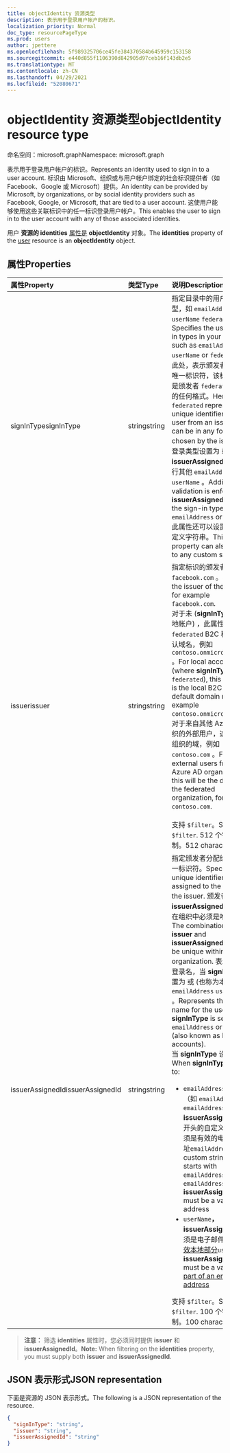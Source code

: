 ```yaml
---
title: objectIdentity 资源类型
description: 表示用于登录用户帐户的标识。
localization_priority: Normal
doc_type: resourcePageType
ms.prod: users
author: jpettere
ms.openlocfilehash: 5f989325706ce45fe384370584b645959c153158
ms.sourcegitcommit: e440d855f1106390d842905d97ceb16f143db2e5
ms.translationtype: MT
ms.contentlocale: zh-CN
ms.lasthandoff: 04/29/2021
ms.locfileid: "52080671"
---
```

# <a name="objectidentity-resource-type"></a><span data-ttu-id="b467d-103">objectIdentity 资源类型</span><span class="sxs-lookup"><span data-stu-id="b467d-103">objectIdentity resource type</span></span>

<span data-ttu-id="b467d-104">命名空间：microsoft.graph</span><span class="sxs-lookup"><span data-stu-id="b467d-104">Namespace: microsoft.graph</span></span>

<span data-ttu-id="b467d-105">表示用于登录用户帐户的标识。</span><span class="sxs-lookup"><span data-stu-id="b467d-105">Represents an identity used to sign in to a user account.</span></span> <span data-ttu-id="b467d-106">标识由 Microsoft、组织或与用户帐户绑定的社会标识提供者（如 Facebook、Google 或 Microsoft）提供。</span><span class="sxs-lookup"><span data-stu-id="b467d-106">An identity can be provided by Microsoft, by organizations, or by social identity providers such as Facebook, Google, or Microsoft, that are tied to a user account.</span></span> <span data-ttu-id="b467d-107">这使用户能够使用这些关联标识中的任一标识登录用户帐户。</span><span class="sxs-lookup"><span data-stu-id="b467d-107">This enables the user to sign in to the user account with any of those associated identities.</span></span>

<span data-ttu-id="b467d-108">用户 **资源的 identities** [属性是](user.md) **objectIdentity** 对象。</span><span class="sxs-lookup"><span data-stu-id="b467d-108">The **identities** property of the [user](user.md) resource is an **objectIdentity** object.</span></span>

## <a name="properties"></a><span data-ttu-id="b467d-109">属性</span><span class="sxs-lookup"><span data-stu-id="b467d-109">Properties</span></span>

| <span data-ttu-id="b467d-110">属性</span><span class="sxs-lookup"><span data-stu-id="b467d-110">Property</span></span>   | <span data-ttu-id="b467d-111">类型</span><span class="sxs-lookup"><span data-stu-id="b467d-111">Type</span></span> |<span data-ttu-id="b467d-112">说明</span><span class="sxs-lookup"><span data-stu-id="b467d-112">Description</span></span>|
|:---------------|:--------|:----------|
|<span data-ttu-id="b467d-113">signInType</span><span class="sxs-lookup"><span data-stu-id="b467d-113">signInType</span></span>|<span data-ttu-id="b467d-114">string</span><span class="sxs-lookup"><span data-stu-id="b467d-114">string</span></span>| <span data-ttu-id="b467d-115">指定目录中的用户登录类型，如 `emailAddress` 或 `userName` `federated` 。</span><span class="sxs-lookup"><span data-stu-id="b467d-115">Specifies the user sign-in types in your directory, such as `emailAddress`, `userName` or `federated`.</span></span> <span data-ttu-id="b467d-116">在此处，表示颁发者中用户的唯一标识符，该标识符可以是颁发者 `federated` 选择的任何格式。</span><span class="sxs-lookup"><span data-stu-id="b467d-116">Here, `federated` represents a unique identifier for a user from an issuer, that can be in any format chosen by the issuer.</span></span> <span data-ttu-id="b467d-117">当登录类型设置为 或 时， **对 issuerAssignedId** 强制执行其他 `emailAddress` 验证 `userName` 。</span><span class="sxs-lookup"><span data-stu-id="b467d-117">Additional validation is enforced on **issuerAssignedId** when the sign-in type is set to `emailAddress` or `userName`.</span></span> <span data-ttu-id="b467d-118">此属性还可以设置为任何自定义字符串。</span><span class="sxs-lookup"><span data-stu-id="b467d-118">This property can also be set to any custom string.</span></span>|
|<span data-ttu-id="b467d-119">issuer</span><span class="sxs-lookup"><span data-stu-id="b467d-119">issuer</span></span>|<span data-ttu-id="b467d-120">string</span><span class="sxs-lookup"><span data-stu-id="b467d-120">string</span></span>|<span data-ttu-id="b467d-121">指定标识的颁发者，例如 `facebook.com` 。</span><span class="sxs-lookup"><span data-stu-id="b467d-121">Specifies the issuer of the identity, for example `facebook.com`.</span></span><br><span data-ttu-id="b467d-122">对于未 (**signInType** 的本地帐户) ，此属性是本地 `federated` B2C 租户的默认域名，例如 `contoso.onmicrosoft.com` 。</span><span class="sxs-lookup"><span data-stu-id="b467d-122">For local accounts (where **signInType** is not `federated`), this property is the local B2C tenant default domain name, for example `contoso.onmicrosoft.com`.</span></span><br><span data-ttu-id="b467d-123">对于来自其他 Azure AD 组织的外部用户，这将是联盟组织的域，例如 `contoso.com` 。</span><span class="sxs-lookup"><span data-stu-id="b467d-123">For external users from other Azure AD organization, this will be the domain of the federated organization, for example `contoso.com`.</span></span><br><br><span data-ttu-id="b467d-124">支持 `$filter`。</span><span class="sxs-lookup"><span data-stu-id="b467d-124">Supports `$filter`.</span></span> <span data-ttu-id="b467d-125">512 个字符限制。</span><span class="sxs-lookup"><span data-stu-id="b467d-125">512 character limit.</span></span>|
|<span data-ttu-id="b467d-126">issuerAssignedId</span><span class="sxs-lookup"><span data-stu-id="b467d-126">issuerAssignedId</span></span>|<span data-ttu-id="b467d-127">string</span><span class="sxs-lookup"><span data-stu-id="b467d-127">string</span></span>|<span data-ttu-id="b467d-128">指定颁发者分配给用户的唯一标识符。</span><span class="sxs-lookup"><span data-stu-id="b467d-128">Specifies the unique identifier assigned to the user by the issuer.</span></span> <span data-ttu-id="b467d-129">颁发者 **与** **issuerAssignedId** 的组合在组织中必须是唯一的。</span><span class="sxs-lookup"><span data-stu-id="b467d-129">The combination of **issuer** and **issuerAssignedId** must be unique within the organization.</span></span> <span data-ttu-id="b467d-130">表示用户的登录名，当 **signInType** 设置为 或 (也称为本地帐户 `emailAddress` `userName`) 。</span><span class="sxs-lookup"><span data-stu-id="b467d-130">Represents the sign-in name for the user, when **signInType** is set to `emailAddress` or `userName` (also known as local accounts).</span></span><br><span data-ttu-id="b467d-131">当 **signInType** 设置为：</span><span class="sxs-lookup"><span data-stu-id="b467d-131">When **signInType** is set to:</span></span> <ul><li><span data-ttu-id="b467d-132">`emailAddress`、 (或以 （如 `emailAddress` `emailAddress1`) **issuerAssignedId）** 开头的自定义字符串必须是有效的电子邮件地址</span><span class="sxs-lookup"><span data-stu-id="b467d-132">`emailAddress`, (or a custom string that starts with `emailAddress` like `emailAddress1`) **issuerAssignedId** must be a valid email address</span></span></li><li><span data-ttu-id="b467d-133">`userName`**，issuerAssignedId** 必须是电子邮件地址 [的有效本地部分](https://tools.ietf.org/html/rfc3696#section-3)</span><span class="sxs-lookup"><span data-stu-id="b467d-133">`userName`, **issuerAssignedId** must be a valid [local part of an email address](https://tools.ietf.org/html/rfc3696#section-3)</span></span></li></ul><span data-ttu-id="b467d-134">支持 `$filter`。</span><span class="sxs-lookup"><span data-stu-id="b467d-134">Supports `$filter`.</span></span> <span data-ttu-id="b467d-135">100 个字符限制。</span><span class="sxs-lookup"><span data-stu-id="b467d-135">100 character limit.</span></span>|

><span data-ttu-id="b467d-136">**注意：** 筛选 **identities** 属性时，您必须同时提供 **issuer** 和 **issuerAssignedId**。</span><span class="sxs-lookup"><span data-stu-id="b467d-136">**Note:** When filtering on the **identities** property, you must supply both **issuer** and **issuerAssignedId**.</span></span>

## <a name="json-representation"></a><span data-ttu-id="b467d-137">JSON 表示形式</span><span class="sxs-lookup"><span data-stu-id="b467d-137">JSON representation</span></span>

<span data-ttu-id="b467d-138">下面是资源的 JSON 表示形式。</span><span class="sxs-lookup"><span data-stu-id="b467d-138">The following is a JSON representation of the resource.</span></span>

<!-- {
  "blockType": "resource",
  "optionalProperties": [

  ],
  "@odata.type": "microsoft.graph.objectIdentity"
}-->

```json
{
  "signInType": "string",
  "issuer": "string",
  "issuerAssignedId": "string"
}
```

<!-- uuid: 8fcb5dbc-d5aa-4681-8e31-b001d5168d79
2015-10-25 14:57:30 UTC -->
<!--
{
  "type": "#page.annotation",
  "description": "objectIdentity resource",
  "keywords": "",
  "section": "documentation",
  "tocPath": "",
  "suppressions": []
}
-->

